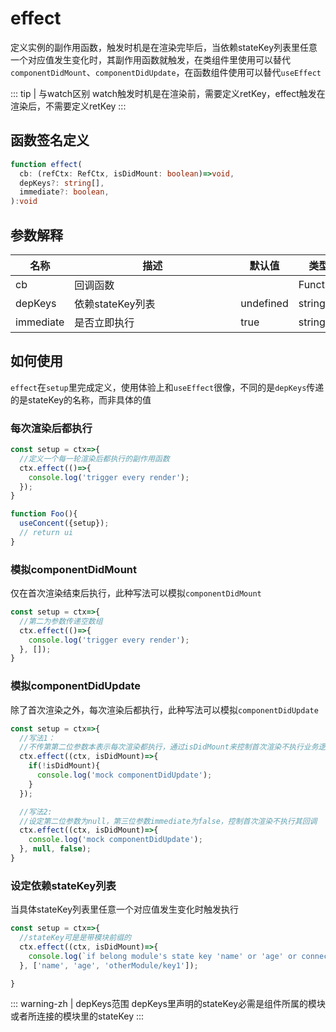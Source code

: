 # effect
定义实例的副作用函数，触发时机是在渲染完毕后，当依赖stateKey列表里任意一个对应值发生变化时，其副作用函数就触发，在类组件里使用可以替代`componentDidMount`、`componentDidUpdate`，在函数组件使用可以替代`useEffect`

::: tip | 与watch区别
watch触发时机是在渲染前，需要定义retKey，effect触发在渲染后，不需要定义retKey
:::

## 函数签名定义
```ts
function effect(
  cb: (refCtx: RefCtx, isDidMount: boolean)=>void,
  depKeys?: string[],
  immediate?: boolean,
):void
```

## 参数解释
名称 | <div style="width:250px;">描述</div> |  默认值  | 类型 
-|-|-|-  
cb | 回调函数 | | Function
depKeys | 依赖stateKey列表 | undefined | string[]
immediate | 是否立即执行 | true | string[]

## 如何使用
`effect`在`setup`里完成定义，使用体验上和`useEffect`很像，不同的是`depKeys`传递的是stateKey的名称，而非具体的值
### 每次渲染后都执行
```js
const setup = ctx=>{
  //定义一个每一轮渲染后都执行的副作用函数
  ctx.effect(()=>{
    console.log('trigger every render');
  });
}

function Foo(){
  useConcent({setup});
  // return ui
}
```

### 模拟componentDidMount
仅在首次渲染结束后执行，此种写法可以模拟`componentDidMount`
```js
const setup = ctx=>{
  //第二为参数传递空数组
  ctx.effect(()=>{
    console.log('trigger every render');
  }, []);
}
```

### 模拟componentDidUpdate
除了首次渲染之外，每次渲染后都执行，此种写法可以模拟`componentDidUpdate`
```js
const setup = ctx=>{
  //写法1：
  //不传第第二位参数本表示每次渲染都执行，通过isDidMount来控制首次渲染不执行业务逻辑
  ctx.effect((ctx, isDidMount)=>{
    if(!isDidMount){
      console.log('mock componentDidUpdate');
    }
  });

  //写法2:
  //设定第二位参数为null，第三位参数immediate为false，控制首次渲染不执行其回调
  ctx.effect((ctx, isDidMount)=>{
    console.log('mock componentDidUpdate');
  }, null, false);
}
```

### 设定依赖stateKey列表
当具体stateKey列表里任意一个对应值发生变化时触发执行
```js
const setup = ctx=>{
  //stateKey可是是带模块前缀的
  ctx.effect((ctx, isDidMount)=>{
    console.log(`if belong module's state key 'name' or 'age' or connectModule otherModule's 'key1' value changed,trigger this`);
  }, ['name', 'age', 'otherModule/key1']);

}
```
::: warning-zh | depKeys范围
depKeys里声明的stateKey必需是组件所属的模块或者所连接的模块里的stateKey
:::